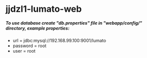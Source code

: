 # jjdzl1-lumato-web

##### To use database create "db.properties" file in "webapp/config/" directory, example properties:
- url = jdbc:mysql://192.168.99.100:9001/lumato
- password = root
- user = root
